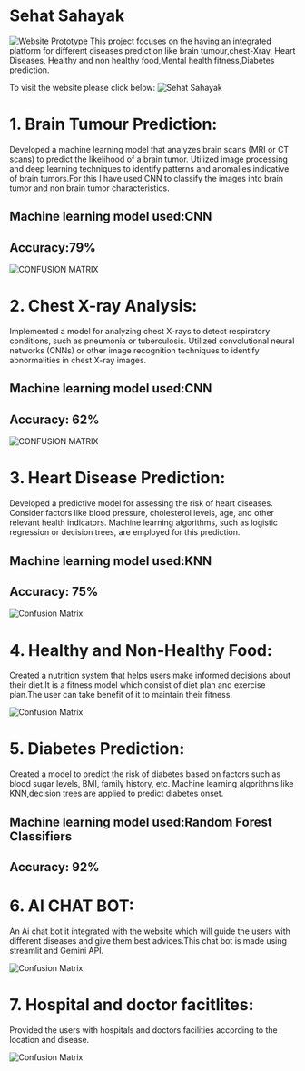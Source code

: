# Sehat Sahayak
![Website Prototype](Prototype/1image.png)
This project focuses on the having an integrated platform for different diseases prediction like brain tumour,chest-Xray, Heart Diseases, Healthy and non healthy food,Mental health fitness,Diabetes prediction.

To visit the website please click below:
![Sehat Sahayak ](https://sehatsahayak.netlify.app/)

# 1. Brain Tumour Prediction:
Developed a machine learning model that analyzes brain scans (MRI or CT scans) to predict the likelihood of a brain tumor.
Utilized image processing and deep learning techniques to identify patterns and anomalies indicative of brain tumors.For this I have used CNN to classify the images into brain tumor and non brain tumor characteristics.

## Machine learning model used:CNN 
## Accuracy:79% 
![CONFUSION MATRIX](Prototype/2.png)

# 2. Chest X-ray Analysis:
Implemented a model for analyzing chest X-rays to detect respiratory conditions, such as pneumonia or tuberculosis.
Utilized convolutional neural networks (CNNs) or other image recognition techniques to identify abnormalities in chest X-ray images.

## Machine learning model used:CNN 
## Accuracy: 62%
![CONFUSION MATRIX](Prototype/3.png)


# 3. Heart Disease Prediction:
Developed a predictive model for assessing the risk of heart diseases.
Consider factors like blood pressure, cholesterol levels, age, and other relevant health indicators.
Machine learning algorithms, such as logistic regression or decision trees, are employed for this prediction.

## Machine learning model used:KNN
## Accuracy: 75%
![Confusion Matrix](Prototype/4.png)

# 4. Healthy and Non-Healthy Food:
Created a nutrition system that helps users make informed decisions about their diet.It is a fitness model which consist of diet plan and exercise plan.The user can take benefit of it to maintain their fitness.

![Confusion Matrix](Prototype/5.png)


# 5. Diabetes Prediction:
Created a model to predict the risk of diabetes based on factors such as blood sugar levels, BMI, family history, etc.
Machine learning algorithms like KNN,decision trees are applied to predict diabetes onset.

## Machine learning model used:Random Forest Classifiers
## Accuracy: 92%

# 6. AI CHAT BOT: 
An Ai chat bot it integrated with the website which will guide the users with different diseases and give them best advices.This chat bot is made using streamlit and Gemini API.

![Confusion Matrix](Prototype/6.png)

# 7. Hospital and doctor facitlites:
Provided the users with hospitals and doctors facilities according to the location and disease.

![Confusion Matrix](Prototype/7.png)



